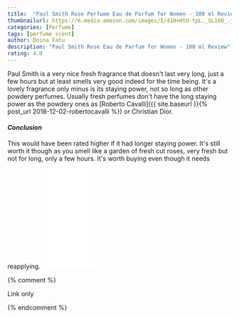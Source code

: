 ```yaml
---
title:  "Paul Smith Rose Perfume Eau de Parfum for Women - 100 ml Review"
thumbnailurl: https://m.media-amazon.com/images/I/41H+HtU-tpL._SL160_.jpg
categories: [Perfume]
tags: [perfume scent]
author: Doina Fatu
description: "Paul Smith Rose Eau de Parfum for Women - 100 ml Review"
rating: 4.0
---
```


Paul Smith is a very nice fresh fragrance that doesn't last very long, 
just a few hours but at least smells very good indeed for the time being.
It's a lovely fragrance only minus is its staying power, not so long as other powdery perfumes.
Usually fresh perfumes don't have the long staying power as the powdery ones as 
[Roberto Cavalli]({{ site.baseurl }}{% post_url 2018-12-02-robertocavalli %}) or Christian Dior.


<h4><em>Conclusion</em></h4>
This would have been rated higher if it had longer staying power. 
It's still worth it though as you smell like a garden of fresh cut roses, 
very fresh but not for long, only a few hours.
It's worth buying even though it needs reapplying.

<iframe style="width:120px;height:240px;" marginwidth="0" marginheight="0" scrolling="no" frameborder="0" src="//ws-eu.amazon-adsystem.com/widgets/q?ServiceVersion=20070822&OneJS=1&Operation=GetAdHtml&MarketPlace=GB&source=ac&ref=tf_til&ad_type=product_link&tracking_id={{site.affid}}&marketplace=amazon&region=GB&placement=B002Z7FSW6&asins=B002Z7FSW6&linkId=eee07060903111ccb46a528d2d8f88a4&show_border=true&link_opens_in_new_window=false&price_color=333333&title_color=0066c0&bg_color=f2f2f2">
</iframe>

{% comment %}

Link only

{% endcomment %}